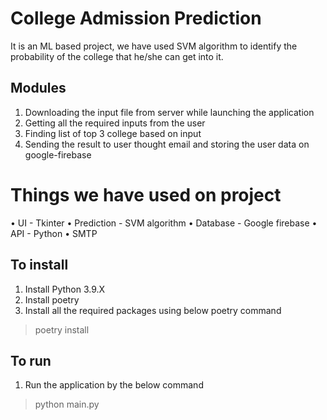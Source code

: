 # College Admission Prediction

It is an ML based project, we have used SVM algorithm to identify the probability of the college that he/she can get into it.

## Modules
1. Downloading the input file from server while launching the application
2. Getting all the required inputs from the user
3. Finding list of top 3 college based on input
4. Sending the result to user thought email and storing the user data on google-firebase

# Things we have used on project
• UI - Tkinter
• Prediction - SVM algorithm
• Database - Google firebase
• API - Python
• SMTP

## To install
1. Install Python 3.9.X
2. Install poetry
3. Install all the required packages using below poetry command
> poetry install

## To run
1. Run the application by the below command
> python main.py


